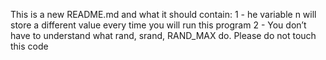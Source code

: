 
This is a new README.md and what it should contain:
1 - he variable n will store a different value every time you will run this program
2 - You don’t have to understand what rand, srand, RAND_MAX do. Please do not touch this code
